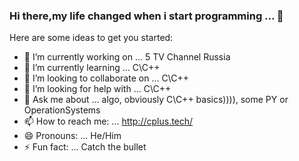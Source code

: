 ### Hi there,my life changed when i start programming ... 👋


Here are some ideas to get you started:

- 🔭 I’m currently working on ... 5 TV Channel Russia
- 🌱 I’m currently learning ... C\C++
- 👯 I’m looking to collaborate on ... C\C++
- 🤔 I’m looking for help with ... C\C++
- 💬 Ask me about ... algo, obviously C\C++ basics)))), some PY or OperationSystems
- 📫 How to reach me: ... http://cplus.tech/
- 😄 Pronouns: ... He/Him
- ⚡ Fun fact: ... Catch the bullet

